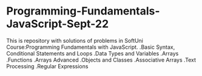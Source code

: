 # Programming-Fundamentals-JavaScript-Sept-22
This is repository with solutions of problems in SoftUni Course:Programming Fundamentals with JavaScript.
.Basic Syntax, Conditional Statements and Loops
.Data Types and Variables
.Arrays
.Functions
.Arrays Advanced
.Objects and Classes
.Associative Arrays
.Text Processing
.Regular Expressions

